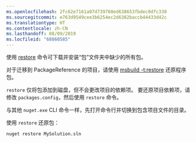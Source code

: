 ```yaml
---
ms.openlocfilehash: 2fc62e7161a07d739760ed638653fbdec0dfc330
ms.sourcegitcommit: e763d9549cee3b6254ec2d6382baccb44433d42c
ms.translationtype: HT
ms.contentlocale: zh-CN
ms.lasthandoff: 08/09/2019
ms.locfileid: "68860585"
---
```

使用 [restore](../../reference/cli-reference/cli-ref-restore.md) 命令可下载并安装“包”文件夹中缺少的所有包。 

对于迁移到 PackageReference 的项目，请使用 [msbuild -t:restore](../package-restore.md#restore-using-msbuild) 还原程序包。

`restore` 仅将包添加到磁盘，但不会更改项目的依赖项。 要还原项目依赖项，请修改 `packages.config`，然后使用 `restore` 命令。

与其他 `nuget.exe` CLI 命令一样，先打开命令行并切换到包含项目文件的目录。

使用 `restore` 还原包：

```cli
nuget restore MySolution.sln
```